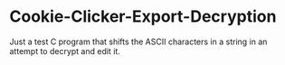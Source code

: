 Cookie-Clicker-Export-Decryption
================================

Just a test C program that shifts the ASCII characters in a string in an attempt to decrypt and edit it.

